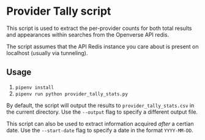 # Provider Tally script

This script is used to extract the per-provider counts for both total results
and appearances within searches from the Openverse API redis.

The script assumes that the API Redis instance you care about is present on
localhost (usually via tunneling).

## Usage

1. `pipenv install`
2. `pipenv run python provider_tally_stats.py`

By default, the script will output the results to `provider_tally_stats.csv` in
the current directory. Use the `--output` flag to specify a different output
file.

This script can also be used to extract information acquired _after_ a certian
date. Use the `--start-date` flag to specify a date in the format `YYYY-MM-DD`.
